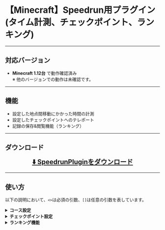 # 【Minecraft】Speedrun用プラグイン(タイム計測、チェックポイント、ランキング)

---

## **対応バージョン**

- **Minecraft 1.12台** で動作確認済み  
  ※ 他のバージョンでの動作は未確認です。

---

## **機能**

- 設定した地点間移動にかかった時間の計測
- 設定したチェックポイントへのテレポート
- 記録の保存&閲覧機能（ランキング）

---

## ダウンロード
<p align="center">
  <a href="https://github.com/cresc28/Speedrun/releases/tag/v3.1.0" style="font-size: 1.5em;">
    <strong>⬇️ SpeedrunPluginをダウンロード</strong>
  </a>
</p>

---

## **使い方**
以下の説明において、`<>`は必須の引数、`[]`は任意の引数を表しています。

<details>
<summary><strong>コース設定</strong></summary>

### `/course add <start|end|via_point> <コース名>`
スタート地点、中継地点、ゴール地点を設定します。(地点はブロックごとに設定可能です。)<br>
地点設定を行うブロックの上に立ち、地点タイプとコース名を指定してください。  <br>
<span style="color:red">別ワールドであっても同じコース名の場合、同じコースとして見做されます。</span>

同一の名前のスタート地点やゴール地点が複数存在する場合は、
最後に踏んだスタート地点から最初に踏んだゴール地点までの時間が計測・表示されます。

---

### `/course add via_point <コース名>　[中継地点名]`
名前付きで中継地点を登録します。<br>
内部的には`コース名.中継地点名`という形式で保存されます。
中継地点名は省略可能です。
また、中継地点通過時にメッセージをブロードキャストするかについては、config.ymlのbroadcastViapointPassMessageの項目を設定してください。

---

### `/course remove [start|end|via_point] <コース名>`
指定コースのスタート地点、中継地点、ゴール地点を削除します。<br>
地点タイプを指定しない場合はそのコースのすべての地点を削除します。

---

### `/course list [start|end|via_point]` 
登録されているコースの一覧を表示します。

---

### `/course tp [start|end|via_point] <コース名>`
指定コースへTPします。タイプを指定しない場合はスタート地点にTPされます。<br>
このコマンドは`/cp tp`に比べて低速です。

---

### その他
コースの計測開始メッセージやクリアメッセージを変更するには、  
`Speedrun`ディレクトリに生成される`message.yml`を編集してください。

</details>

<details>
<summary><strong>チェックポイント設定</strong></summary>

### 使い方
ネザースターを右クリックで最後に設定したチェックポイント(以下CP)にテレポートします。<br>
ネザースターを左クリックでGUIメニューを開きます。

---

### `/cp [CP名]`
現在位置にCPを登録します。</br>
名前を指定しなかった場合はtmpという名前でCPが登録されます。<br>
ネザースターを右クリックすると、その位置にテレポートします。

---

### `/cp remove <CP名>`
指定したCPを削除します。

---

### `/cp tp <CP名>`
指定したCPへTPします。

---

### `/cp list [ワールド名]`
指定のワールドに存在するCPの一覧を表示します。<br>
ワールドの指定がない場合は現在のワールドに存在するCPの一覧を表示します。

---

### `/cp allowCrossWorldTp <true|false>`
ワールドを跨ぐCPでの移動を許可または禁止します。

---

### `/cp deleteCpOnStart <true|false>`
計測開始時にそのコースのCPを削除するか否かを設定します。<br>
trueに設定した場合、計測を開始したコースと同一の名前を持つCP(現在のワールドに限る)を削除します。

---

### 看板CP
某鯖のCPと同じです。<br>
看板の **1行目** に`cp`(必須)、**2行目** に`CP名`(任意)、**3行目** に`player`、`fixed`、`fly`(任意)のいずれかを記述してください。

- `player` … 地上でのみCPをセットでき、プレイヤーのいる地点にCPがセットされます。
- `fixed` … 看板の位置にCPがセットされます。
- `fly` … 空中でCPのセットができ、プレイヤーのいる地点にCPがセットされます。

尚、2行目、3行目に記述がない場合は、CP名はtmp、typeはplayerと自動的に割り当てられます。
![例](./docs/images/sign_example_1.png)
</details>

<details>
<summary><strong>ランキング機能</strong></summary>

### `/top <コース名>`
指定コースのランキングを10位まで表示します。<br>
また、以下のオプションを順不同で使用可能です。

**オプション**
- `[表示件数]` ・・・ 半角数字でランキングの表示件数を指定できます。デフォルトは10、最大で30件まで表示可能です。
- `dup` ・・・ 同一プレイヤーの複数記録を含めたランキングを表示します。例えば、1位と2位に同じプレイヤーの記録が存在する場合でも両方表示されます。
- `above` ・・・ 自分の記録より上位の記録をn件表示します。プレイヤー名を共に指定することで、特定プレイヤーのより上位の記録の表示も可能です。
- `detail` ・・・ 中継地点が存在するコースの場合、中継地点通過タイムとラップタイムを表示します。他プレイヤーの詳細情報を表示したい場合は、プレイヤー名を共に指定してください。

**使用例**
- `/top コースA dup 20` ・・・ コースAの記録を同一プレイヤーの複数記録を含めてランキング形式で20件表示します。
- `/top コースA above BBBB`・・・コースAのBBBBさんのベスト記録より上位の記録を表示します。BBBBさんが31位の場合、21-31位までの記録が表示されます。
- `/top コースA detail BBBB` ・・・ BBBBさんの記録の詳細を表示します。

---

### `/record add <コース名> <プレイヤー名> <タイム(Tick数)>`
記録を追加します。タイムは半角数字でtick数で入力してください。

---

### `/record remove <コース名> <プレイヤー名>`
削除したい記録の保持者とコース名を指定してください。<br>
コマンド入力後、削除メニューが開くので、そこで削除したいタイムを選択してください。
topコマンドでプレイヤー名がUUID表示されている場合は、UUIDからプレイヤー名を検索する必要があります。

---

### `/record removeAll <コース名> <プレイヤー名>`
指定コースの指定プレイヤーの記録をすべて削除します。

---

### `/cp record removePlayerAll <プレイヤー名>`
指定プレイヤーの記録を全コースから削除します。<br>
このコマンドはサーバーコンソールからのみ実行可能です。

---

### `/cp record removeCourseAll <コース名>`
指定コースの記録を全て削除します。<br>
このコマンドはサーバーコンソールからのみ実行可能です。

### ランキング看板
クリックすることでランキングを表示する看板を作成できます。<br>
看板の**1行目** に`top`(必須)、**2行目** に`コース名`(必須)を記述してください。
また、**3行目** には`表示件数`(任意)、4行目には`dup`、`detail`(任意)のオプションが記述可能です。<br>

![例](./docs/images/sign_example_2.png)

### その他
各コースの各プレイヤーの記録はデフォルトで最大10件まで保存され、それを超えた場合は悪い記録から順に削除されます。<br>
保存上限を変更したい場合は、`config`ディレクトリ内の`maxRecordStored`を編集してください。

</details>